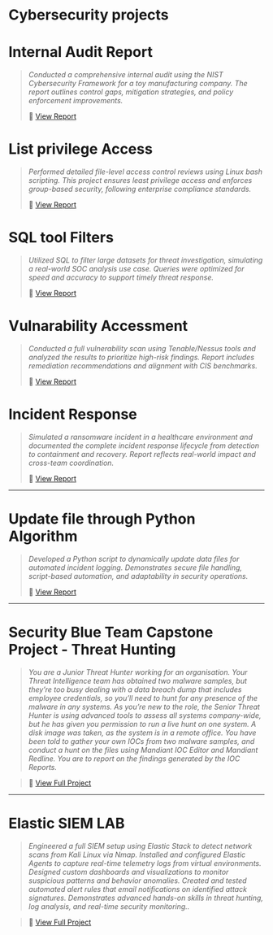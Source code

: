 # Cybersecurity projects

<h1>Internal Audit Report</h1>

>*Conducted a comprehensive internal audit using the NIST Cybersecurity Framework for a toy manufacturing company. The report outlines control gaps, mitigation strategies, and policy enforcement improvements.*
>  
> 🔗 [View Report](./Controls%20and%20compliance%20checklist.pdf)


<h1>List privilege Access</h1>

>*Performed detailed file-level access control reviews using Linux bash scripting. This project ensures least privilege access and enforces group-based security, following enterprise compliance standards.*
>
>🔗 [View Report](./File%20permissions%20in%20Linux.pdf)


<h1>SQL tool Filters</h1>

>*Utilized SQL to filter large datasets for threat investigation, simulating a real-world SOC analysis use case. Queries were optimized for speed and accuracy to support timely threat response.*
>
>🔗 [View Report](./Apply%20filters%20to%20SQL%20queries%20(1).pdf)

<h1>Vulnarability Accessment</h1>

>
> *Conducted a full vulnerability scan using Tenable/Nessus tools and analyzed the results to prioritize high-risk findings. Report includes remediation recommendations and alignment with CIS benchmarks.*
>
> 🔗 [View Report](./Vulnerability%20assessment%20report.pdf)

<h1>Incident Response</h1>

> *Simulated a ransomware incident in a healthcare environment and documented the complete incident response lifecycle from detection to containment and recovery. Report reflects real-world impact and cross-team coordination.*
>
> 🔗 [View Report](./Incident%20handler%27s%20journal%20.pdf)
---

<h1>Update file through Python Algorithm</h1>

>*Developed a Python script to dynamically update data files for automated incident logging. Demonstrates secure file handling, script-based automation, and adaptability in security operations.*
>
> 🔗 [View Report](./Update%20a%20file%20through%20a%20Python%20algorithm.pdf)
---

<h1> Security Blue Team Capstone Project - Threat Hunting</h1>

>*You are a Junior Threat Hunter working for an organisation. Your Threat Intelligence team has obtained two malware samples, but they’re too busy dealing with a data breach dump that includes employee credentials, so you’ll need to hunt for any presence of the malware in any systems. As you’re new to the role, the Senior Threat Hunter is using advanced tools to assess all systems company-wide, but he has given you permission to run a live hunt on one system. A disk image was taken, as the system is in a remote office. You have been told to gather your own IOCs from two malware samples, and conduct a hunt on the files using Mandiant IOC Editor and Mandiant Redline. You are to report on the findings generated by the IOC Reports.*

> 🔗 [View Full Project](https://github.com/SunilKumarPeela/MandiantThreat/tree/main)
---
 
<h1> Elastic SIEM LAB</h1>

>*Engineered a full SIEM setup using Elastic Stack to detect network scans from Kali Linux via Nmap. Installed and configured Elastic Agents to capture real-time telemetry logs from virtual environments. Designed custom dashboards and visualizations to monitor suspicious patterns and behavior anomalies. Created and tested automated alert rules that email notifications on identified attack signatures. Demonstrates advanced hands-on skills in threat hunting, log analysis, and real-time security monitoring..*

> 🔗 [View Full Project](https://github.com/SunilKumarPeela/ElasticSIEM/tree/main)






































  
   
























